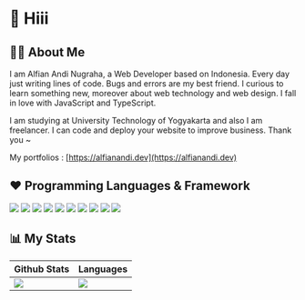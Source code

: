 # 👋 Hiii

## 👨‍💻 About Me
I am Alfian Andi Nugraha, a Web Developer based on Indonesia. Every day just writing lines of code. Bugs and errors are my best friend. I curious to learn something new, moreover about web technology and web design. I fall in love with JavaScript and TypeScript.

I am studying at University Technology of Yogyakarta and also I am freelancer. I can code and deploy your website to improve business. Thank you ~

My portfolios : [https://alfianandi.dev](https://alfianandi.dev)

## ❤️ Programming Languages & Framework
![](https://img.shields.io/badge/html5-%23E34F26.svg?style=for-the-badge&logo=html5&logoColor=white) ![](https://img.shields.io/badge/css3-%231572B6.svg?style=for-the-badge&logo=css3&logoColor=white) ![](https://img.shields.io/badge/javascript-%23323330.svg?style=for-the-badge&logo=javascript&logoColor=%23F7DF1E) ![](https://img.shields.io/badge/typescript-%23007ACC.svg?style=for-the-badge&logo=typescript&logoColor=white) ![](https://img.shields.io/badge/node.js-%2343853D.svg?style=for-the-badge&logo=node-dot-js&logoColor=white) ![](https://img.shields.io/badge/php-%23777BB4.svg?style=for-the-badge&logo=php&logoColor=white) ![](https://img.shields.io/badge/SASS-hotpink.svg?style=for-the-badge&logo=SASS&logoColor=white) ![](https://img.shields.io/badge/react-%2320232a.svg?style=for-the-badge&logo=react&logoColor=%2361DAFB) ![](https://img.shields.io/badge/express.js-%23404d59.svg?style=for-the-badge&logo=express&logoColor=%2361DAFB) ![](https://img.shields.io/badge/laravel-%23FF2D20.svg?style=for-the-badge&logo=laravel&logoColor=white)

## 📊 My Stats
|Github Stats|Languages|
|---|---|
|[![](https://github-readme-stats.vercel.app/api?username=alfianandinugraha)](https://github.com/alfianandinugraha/github-readme-stats)|[![](https://github-readme-stats.vercel.app/api/top-langs/?username=alfianandinugraha&layout=compact)](https://github.com/alfianandinugraha/github-readme-stats)|
